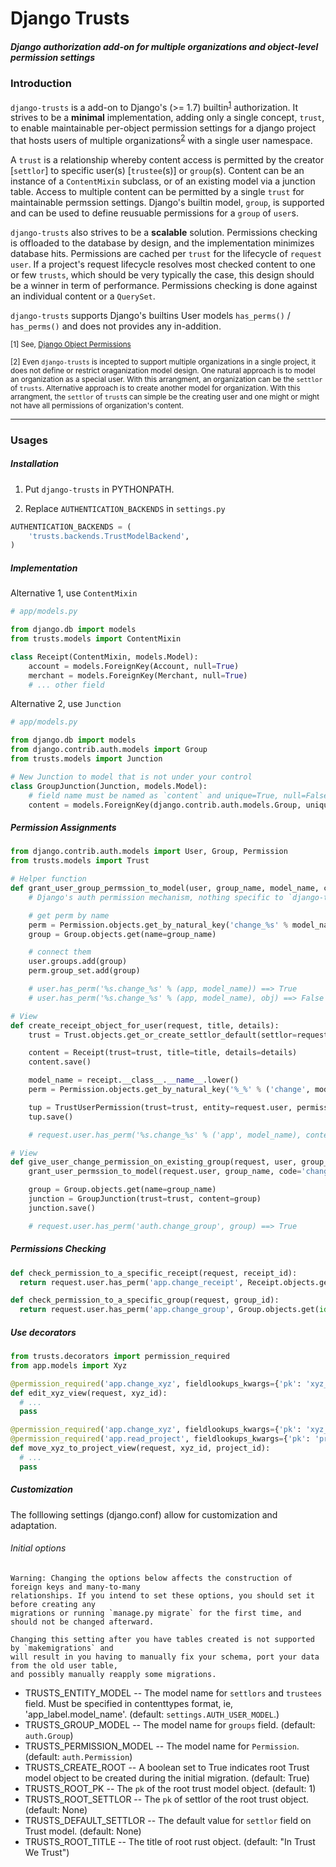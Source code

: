 # Django Trusts

##### Django authorization add-on for multiple organizations and object-level permission settings

### Introduction
`django-trusts` is a add-on to Django's (>= 1.7) builtin<sup>[1](#footnote1)</sup> authorization. It strives to be a **minimal** implementation, adding only a single concept, `trust`, to enable maintainable per-object permission settings for a django project that hosts users of multiple organizations<sup>[2](#footnote2)</sup> with a single user namespace.

A `trust` is a relationship whereby content access is permitted by the creator [`settlor`] to specific user(s) [`trustee`(s)] or `group`(s). Content can be an instance of a `ContentMixin` subclass, or of an existing model via a junction table. Access to multiple content can be permitted by a single `trust` for maintainable permssion settings. Django's builtin model, `group`, is supported and can be used to define reusuable permissions for a `group` of `user`s.

`django-trusts` also strives to be a **scalable** solution. Permissions checking is offloaded to the database by design, and the implementation minimizes database hits. Permissions are cached per `trust` for the lifecycle of `request user`. If a project's request lifecycle resolves most checked content to one or few `trusts`, which should be very typically the case, this design should be a winner in term of performance. Permissions checking is done against an individual content or a `QuerySet`.

`django-trusts` supports Django's builtins User models `has_perms()` / `has_perms()` and does not provides any in-addition.


<sup id="footnote1">[1] See, [Django Object Permissions](https://github.com/djangoadvent/djangoadvent-articles/blob/master/1.2/06_object-permissions.rst)</sup>

<sup id="footnote2">[2] Even `django-trusts` is incepted to support multiple organizations in a single project, it does not define or restrict oraganization model design. One natural approach is to model an organization as a special user. With this arrangment, an organization can be the `settlor` of `trusts`. Alternative approach is to create another model for organization. With this arrangment, the `settlor` of `trust`s can simple be the creating user and one might or might not have all permissions of organization's content.</sup>

---

### Usages

#####  Installation
1. Put `django-trusts` in PYTHONPATH.

2. Replace `AUTHENTICATION_BACKENDS` in `settings.py`

```python
AUTHENTICATION_BACKENDS = (
    'trusts.backends.TrustModelBackend',
)
```

#####  Implementation

Alternative 1, use `ContentMixin`

```python
# app/models.py

from django.db import models
from trusts.models import ContentMixin

class Receipt(ContentMixin, models.Model):
    account = models.ForeignKey(Account, null=True)
    merchant = models.ForeignKey(Merchant, null=True)
    # ... other field
```


Alternative 2, use `Junction`

```python
# app/models.py

from django.db import models
from django.contrib.auth.models import Group
from trusts.models import Junction

# New Junction to model that is not under your control
class GroupJunction(Junction, models.Model):
    # field name must be named as `content` and unique=True, null=False, blank=False
    content = models.ForeignKey(django.contrib.auth.models.Group, unique=True, null=False, blank=False)
```

##### Permission Assignments

```python
from django.contrib.auth.models import User, Group, Permission
from trusts.models import Trust

# Helper function
def grant_user_group_permssion_to_model(user, group_name, model_name, code='change', app='app'):
    # Django's auth permission mechanism, nothing specific to `django-trust`

    # get perm by name
    perm = Permission.objects.get_by_natural_key('change_%s' % model_name, app, model_name)
    group = Group.objects.get(name=group_name)

    # connect them
    user.groups.add(group)
    perm.group_set.add(group)

    # user.has_perm('%s.change_%s' % (app, model_name)) ==> True
    # user.has_perm('%s.change_%s' % (app, model_name), obj) ==> False

# View
def create_receipt_object_for_user(request, title, details):
    trust = Trust.objects.get_or_create_settlor_default(settlor=request.user) 

    content = Receipt(trust=trust, title=title, details=details)
    content.save()

    model_name = receipt.__class__.__name__.lower()
    perm = Permission.objects.get_by_natural_key('%_%' % ('change', model_name), 'app', model_name)

    tup = TrustUserPermission(trust=trust, entity=request.user, permission=perm)
    tup.save()

    # request.user.has_perm('%s.change_%s' % ('app', model_name), content) ==> True

# View
def give_user_change_permission_on_existing_group(request, user, group_name):
    grant_user_permssion_to_model(request.user, group_name, code='change', app='auth')

    group = Group.objects.get(name=group_name)
    junction = GroupJunction(trust=trust, content=group)
    junction.save()

    # request.user.has_perm('auth.change_group', group) ==> True
```

##### Permissions Checking

```python
def check_permission_to_a_specific_receipt(request, receipt_id):
  return request.user.has_perm('app.change_receipt', Receipt.objects.get(id=receipt_id))

def check_permission_to_a_specific_group(request, group_id):
  return request.user.has_perm('app.change_group', Group.objects.get(id=group_id))
```

##### Use decorators

```python
from trusts.decorators import permission_required
from app.models import Xyz

@permission_required('app.change_xyz', fieldlookups_kwargs={'pk': 'xyz_id'})
def edit_xyz_view(request, xyz_id):
  # ...
  pass

@permission_required('app.change_xyz', fieldlookups_kwargs={'pk': 'xyz_id'})
@permission_required('app.read_project', fieldlookups_kwargs={'pk': 'project_id'})
def move_xyz_to_project_view(request, xyz_id, project_id):
  # ...
  pass

```

##### Customization

The folllowing settings (django.conf) allow for customization and adaptation.


###### Initial options

    Warning: Changing the options below affects the construction of foreign keys and many-to-many
    relationships. If you intend to set these options, you should set it before creating any
    migrations or running `manage.py migrate` for the first time, and should not be changed afterward.

    Changing this setting after you have tables created is not supported by `makemigrations` and
    will result in you having to manually fix your schema, port your data from the old user table,
    and possibly manually reapply some migrations.

* TRUSTS_ENTITY_MODEL -- The model name for `settlors` and `trustees` field. Must be specified in contenttypes format, ie, 'app_label.model_name'. (default: `settings.AUTH_USER_MODEL`.)
* TRUSTS_GROUP_MODEL -- The model name for `groups` field. (default: `auth.Group`)
* TRUSTS_PERMISSION_MODEL -- The model name for `Permission`. (default: `auth.Permission`)
* TRUSTS_CREATE_ROOT -- A boolean set to True indicates root Trust model object to be created during the initial migration. (default: True)
* TRUSTS_ROOT_PK -- The `pk` of the root trust model object. (default: 1)
* TRUSTS_ROOT_SETTLOR -- The `pk` of settlor of the root trust object. (default: None)
* TRUSTS_DEFAULT_SETTLOR -- The default value for `settlor` field on Trust model. (default: None)
* TRUSTS_ROOT_TITLE -- The title of root rust object. (default: "In Trust We Trust")

